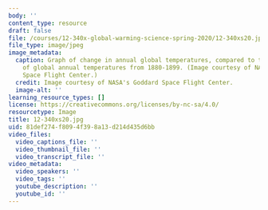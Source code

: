 ```yaml
---
body: ''
content_type: resource
draft: false
file: /courses/12-340x-global-warming-science-spring-2020/12-340xs20.jpg
file_type: image/jpeg
image_metadata:
  caption: Graph of change in annual global temperatures, compared to the average
    of global annual temperatures from 1880-1899. (Image courtesy of NASA's Goddard
    Space Flight Center.)
  credit: Image courtesy of NASA's Goddard Space Flight Center.
  image-alt: ''
learning_resource_types: []
license: https://creativecommons.org/licenses/by-nc-sa/4.0/
resourcetype: Image
title: 12-340xs20.jpg
uid: 81def274-f809-4f39-8a13-d214d435d6bb
video_files:
  video_captions_file: ''
  video_thumbnail_file: ''
  video_transcript_file: ''
video_metadata:
  video_speakers: ''
  video_tags: ''
  youtube_description: ''
  youtube_id: ''
---
```

